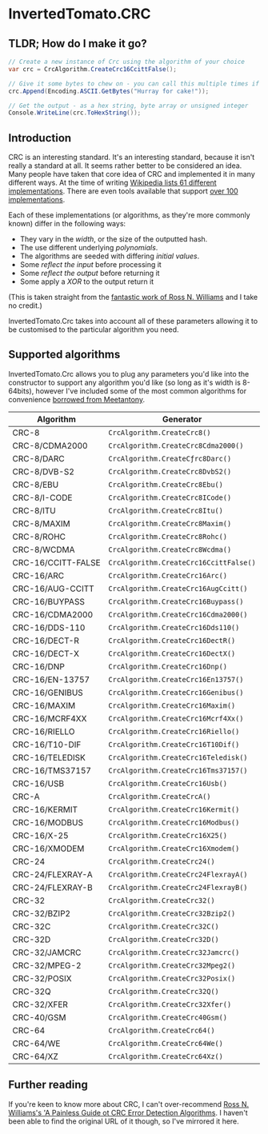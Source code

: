 # InvertedTomato.CRC
## TLDR; How do I make it go?
```c#
// Create a new instance of Crc using the algorithm of your choice
var crc = CrcAlgorithm.CreateCrc16CcittFalse();

// Give it some bytes to chew on - you can call this multiple times if needed
crc.Append(Encoding.ASCII.GetBytes("Hurray for cake!"));

// Get the output - as a hex string, byte array or unsigned integer
Console.WriteLine(crc.ToHexString());
```

## Introduction
CRC is an interesting standard. It's an interesting standard, because it isn't really a standard at all. It seems rather better to be considered an idea. Many people have taken 
that core idea of CRC and implemented it in many different ways. At the time of writing [Wikipedia lists 61 different implementations](https://en.wikipedia.org/wiki/Cyclic_redundancy_check). There are even tools available that support [over 100 implementations](http://reveng.sourceforge.net/).

Each of these implementations (or algorithms, as they're more commonly known) differ in the following ways:

 * They vary in the _width_, or the size of the outputted hash.
 * The use different underlying _polynomials_.
 * The algorithms are seeded with differing _initial values_.
 * Some _reflect the input_ before processing it
 * Some _reflect the output_ before returning it
 * Some apply a _XOR_ to the output return it

(This is taken straight from the [fantastic work of Ross N. Williams](https://raw.githubusercontent.com/invertedtomato/crc/master/Reference/crc_v3.txt) and I take no credit.)

InvertedTomato.Crc takes into account all of these parameters allowing it to be customised to the particular algorithm you need.

## Supported algorithms
InvertedTomato.Crc allows you to plug any parameters you'd like into the constructor to support any algorithm you'd like (so long as it's width is 8-64bits), however I've included some of the most common algorithms for convenience [borrowed from Meetantony](https://github.com/meetanthony/crccsharp/blob/master/CrcStdParams.cs).

| Algorithm | Generator |
|-----------|-----------|
CRC-8 | `CrcAlgorithm.CreateCrc8()`
CRC-8/CDMA2000 | `CrcAlgorithm.CreateCrc8Cdma2000()`
CRC-8/DARC | `CrcAlgorithm.CreateCƒrc8Darc()`
CRC-8/DVB-S2 | `CrcAlgorithm.CreateCrc8DvbS2()`
CRC-8/EBU | `CrcAlgorithm.CreateCrc8Ebu()`
CRC-8/I-CODE | `CrcAlgorithm.CreateCrc8ICode()`
CRC-8/ITU | `CrcAlgorithm.CreateCrc8Itu()`
CRC-8/MAXIM | `CrcAlgorithm.CreateCrc8Maxim()`
CRC-8/ROHC | `CrcAlgorithm.CreateCrc8Rohc()`
CRC-8/WCDMA | `CrcAlgorithm.CreateCrc8Wcdma()`
CRC-16/CCITT-FALSE | `CrcAlgorithm.CreateCrc16CcittFalse()`
CRC-16/ARC | `CrcAlgorithm.CreateCrc16Arc()`
CRC-16/AUG-CCITT | `CrcAlgorithm.CreateCrc16AugCcitt()`
CRC-16/BUYPASS | `CrcAlgorithm.CreateCrc16Buypass()`
CRC-16/CDMA2000 | `CrcAlgorithm.CreateCrc16Cdma2000()`
CRC-16/DDS-110 | `CrcAlgorithm.CreateCrc16Dds110()`
CRC-16/DECT-R | `CrcAlgorithm.CreateCrc16DectR()`
CRC-16/DECT-X | `CrcAlgorithm.CreateCrc16DectX()`
CRC-16/DNP | `CrcAlgorithm.CreateCrc16Dnp()`
CRC-16/EN-13757 | `CrcAlgorithm.CreateCrc16En13757()`
CRC-16/GENIBUS | `CrcAlgorithm.CreateCrc16Genibus()`
CRC-16/MAXIM | `CrcAlgorithm.CreateCrc16Maxim()`
CRC-16/MCRF4XX | `CrcAlgorithm.CreateCrc16Mcrf4Xx()`
CRC-16/RIELLO | `CrcAlgorithm.CreateCrc16Riello()`
CRC-16/T10-DIF | `CrcAlgorithm.CreateCrc16T10Dif()`
CRC-16/TELEDISK | `CrcAlgorithm.CreateCrc16Teledisk()`
CRC-16/TMS37157 | `CrcAlgorithm.CreateCrc16Tms37157()`
CRC-16/USB | `CrcAlgorithm.CreateCrc16Usb()`
CRC-A | `CrcAlgorithm.CreateCrcA()`
CRC-16/KERMIT | `CrcAlgorithm.CreateCrc16Kermit()`
CRC-16/MODBUS | `CrcAlgorithm.CreateCrc16Modbus()`
CRC-16/X-25 | `CrcAlgorithm.CreateCrc16X25()`
CRC-16/XMODEM | `CrcAlgorithm.CreateCrc16Xmodem()`
CRC-24 | `CrcAlgorithm.CreateCrc24()`
CRC-24/FLEXRAY-A | `CrcAlgorithm.CreateCrc24FlexrayA()`
CRC-24/FLEXRAY-B | `CrcAlgorithm.CreateCrc24FlexrayB()`
CRC-32 | `CrcAlgorithm.CreateCrc32()`
CRC-32/BZIP2 | `CrcAlgorithm.CreateCrc32Bzip2()`
CRC-32C | `CrcAlgorithm.CreateCrc32C()`
CRC-32D | `CrcAlgorithm.CreateCrc32D()`
CRC-32/JAMCRC | `CrcAlgorithm.CreateCrc32Jamcrc()`
CRC-32/MPEG-2 | `CrcAlgorithm.CreateCrc32Mpeg2()`
CRC-32/POSIX | `CrcAlgorithm.CreateCrc32Posix()`
CRC-32Q | `CrcAlgorithm.CreateCrc32Q()`
CRC-32/XFER | `CrcAlgorithm.CreateCrc32Xfer()`
CRC-40/GSM | `CrcAlgorithm.CreateCrc40Gsm()`
CRC-64 | `CrcAlgorithm.CreateCrc64()`
CRC-64/WE | `CrcAlgorithm.CreateCrc64We()`
CRC-64/XZ | `CrcAlgorithm.CreateCrc64Xz()`

## Further reading
If you're keen to know more about CRC, I can't over-recommend [Ross N. Williams's 'A Painless Guide ot CRC Error Detection Algorithms](https://raw.githubusercontent.com/invertedtomato/crc/master/Reference/crc_v3.txt). I haven't been able to find the original URL of it though, so I've mirrored it here.
